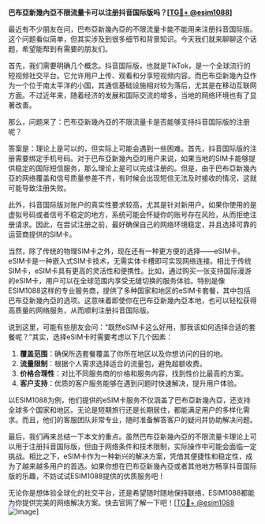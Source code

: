 **巴布亞新幾內亞不限流量卡可以注册抖音国际版吗？[[TG💪+ @esim1088](https://t.me/s/esim1088)]**

最近有不少朋友在问，巴布亞新幾內亞的不限流量卡能不能用来注册抖音国际版。这个问题看似简单，但其实涉及到很多细节和背景知识。今天我们就来聊聊这个话题，希望能帮到有需要的朋友们。

首先，我们需要明确几个概念。抖音国际版，也就是TikTok，是一个全球流行的短视频社交平台。它允许用户上传、观看和分享短视频内容。而巴布亞新幾內亞作为一个位于南太平洋的小国，其通信基础设施相对较为落后，尤其是在移动互联网方面。不过近年来，随着经济的发展和国际交流的增多，当地的网络环境也有了显著改善。

那么，问题来了：巴布亞新幾內亞的不限流量卡是否能够支持抖音国际版的注册呢？

答案是：理论上是可以的，但实际上可能会遇到一些困难。首先，抖音国际版的注册需要绑定手机号码。对于巴布亞新幾內亞的用户来说，如果当地的SIM卡能够提供稳定的国际短信服务，那么理论上是可以完成注册的。但是，由于巴布亞新幾內亞的网络覆盖和信号质量参差不齐，有时候会出现短信无法及时接收的情况，这就可能导致注册失败。

此外，抖音国际版对账户的真实性要求较高，尤其是针对新用户。如果你使用的是虚拟号码或者信号不稳定的地方，系统可能会怀疑你的账号存在风险，从而拒绝注册请求。因此，在尝试注册之前，最好确保自己的网络环境稳定，并且选择可靠的运营商提供的SIM卡。

当然，除了传统的物理SIM卡之外，现在还有一种更方便的选择——eSIM卡。eSIM卡是一种嵌入式SIM卡技术，无需实体卡槽即可实现网络连接。相比于传统SIM卡，eSIM卡具有更高的灵活性和便携性。比如，通过购买一张支持国际漫游的eSIM卡，用户可以在全球范围内享受无缝切换的服务体验。特别是像ESIM1088这样的专业服务商，提供了多种国家和地区的eSIM卡套餐，其中包括巴布亞新幾內亞的选项。这意味着即使你在巴布亞新幾內亞本地，也可以轻松获得高质量的网络服务，从而顺利注册抖音国际版。

说到这里，可能有些朋友会问：“既然eSIM卡这么好用，那我该如何选择合适的套餐呢？”其实，选择eSIM卡时需要考虑以下几个因素：

1. **覆盖范围**：确保所选套餐覆盖了你所在地区以及你想访问的目的地。
2. **流量限制**：根据个人需求选择适合的流量包，避免超额收费。
3. **价格合理性**：对比不同服务商的价格和服务内容，找到性价比最高的方案。
4. **客户支持**：优质的客户服务能够在遇到问题时快速解决，提升用户体验。

以ESIM1088为例，他们提供的eSIM卡服务不仅涵盖了巴布亞新幾內亞，还支持全球多个国家和地区。无论是短期旅行还是长期居住，都能满足用户的多样化需求。而且，他们的客服团队非常专业，随时准备解答客户的疑问并协助解决问题。

最后，我们再来总结一下本文的重点。虽然巴布亞新幾內亞的不限流量卡理论上可以用于注册抖音国际版，但由于网络条件和技术限制，实际操作中可能会面临一定挑战。相比之下，eSIM卡作为一种新兴的解决方案，凭借其便捷性和稳定性，成为了越来越多用户的首选。如果你想在巴布亞新幾內亞或者其他地方畅享抖音国际版的乐趣，不妨试试ESIM1088提供的优质服务吧！

无论你是想体验全球化的社交平台，还是希望随时随地保持联络，ESIM1088都能为你提供完美的网络解决方案。快去官网了解一下吧！[[TG💪+ @esim1088](https://t.me/s/esim1088) ![Image](https://i.postimg.cc/4NQfJmqS/Snipaste-2025-05-13-00-14-12.png)]